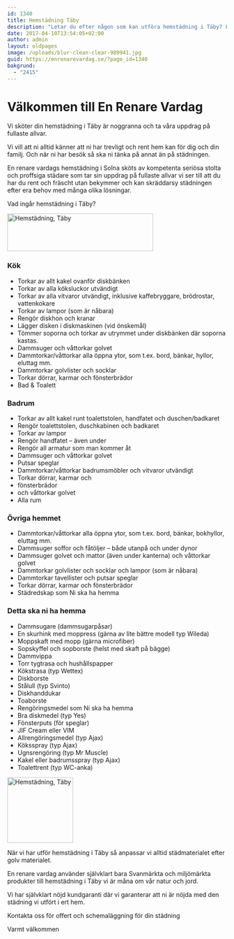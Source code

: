 ```yaml
---
id: 1340
title: Hemstädning Täby
description: "Letar du efter någon som kan utföra hemstädning i Täby? Låt oss göra det åt dig!"
date: 2017-04-10T13:54:05+02:00
author: admin
layout: oldpages
image: /uploads/blur-clean-clear-989941.jpg
guid: https://enrenarevardag.se/?page_id=1340
bakgrund:
  - "2415"
---
```


# Välkommen till En Renare Vardag 

Vi sköter din hemstädning i Täby är noggranna och ta våra uppdrag på fullaste allvar.

Vi vill att ni alltid känner att ni har trevligt och rent hem kan för dig och din familj. Och när ni har besök så ska ni tänka på annat än på städningen.


  En renare vardags hemstädning i Solna sköts av kompetenta seriösa stolta och proffsiga städare som tar sin uppdrag på fullaste allvar vi ser till att du har du rent och fräscht utan bekymmer och kan skräddarsy städningen efter era behov med många olika lösningar.

  Vad ingår hemstädning i Täby?

  <a href="https://enrenarevardag.se/pris/"><img class="alignnone wp-image-1341" src="https://enrenarevardag.se/wp-content/uploads/2017/04/En-Rensare-Pris-768x197-2-300x77.png" alt="Hemstädning, Täby " width="335" height="86" srcset="https://enrenarevardag.se/wp-content/uploads/2017/04/En-Rensare-Pris-768x197-2-300x77.png 300w, https://enrenarevardag.se/wp-content/uploads/2017/04/En-Rensare-Pris-768x197-2.png 768w" sizes="(max-width: 335px) 100vw, 335px" /></a>

### Kök

  * Torkar av allt kakel ovanför diskbänken
  * Torkar av alla köksluckor utvändigt
  * Torkar av alla vitvaror utvändigt, inklusive kaffebryggare, brödrostar, vattenkokare
  * Torkar av lampor (som är nåbara)
  * Rengör diskhon och kranar
  * Lägger disken i diskmaskinen (vid önskemål)
  * Tömmer soporna och torkar av utrymmet under diskbänken där soporna kastas.
  * Dammsuger och våttorkar golvet
  * Dammtorkar/våttorkar alla öppna ytor, som t.ex. bord, bänkar, hyllor, eluttag mm.
  * Dammtorkar golvlister och socklar
  * Torkar dörrar, karmar och fönsterbrädor
  * Bad & Toalett

### Badrum

  * Torkar av allt kakel runt toalettstolen, handfatet och duschen/badkaret
  * Rengör toalettstolen, duschkabinen och badkaret
  * Torkar av lampor
  * Rengör handfatet – även under
  * Rengör all armatur som man kommer åt
  * Dammsuger och våttorkar golvet
  * Putsar speglar
  * Dammtorkar/våttorkar badrumsmöbler och vitvaror utvändigt
  * Torkar dörrar, karmar och
  * fönsterbrädor
  * och våttorkar golvet
  * Alla rum

### Övriga hemmet

  * Dammtorkar/våttorkar alla öppna ytor, som t.ex. bord, bänkar, bokhyllor, eluttag mm.
  * Dammsuger soffor och fåtöljer – både utanpå och under dynor
  * Dammsuger golvet och mattor (även under kanterna) och våttorkar golvet
  * Dammtorkar golvlister och socklar och lampor (som är nåbara)
  * Dammtorkar tavellister och putsar speglar
  * Torkar dörrar, karmar och fönsterbrädor
  * Städredskap som Ni ska ha hemma

### Detta ska ni ha hemma

  * Dammsugare (dammsugarpåsar)
  * En skurhink med moppress (gärna av lite bättre modell typ Wileda)
  * Moppskaft med mopp (gärna microfiber)
  * Sopskyffel och sopborste (helst med skaft på bägge)
  * Dammvippa
  * Torr tygtrasa och hushållspapper
  * Kökstrasa (typ Wettex)
  * Diskborste
  * Stålull (typ Svinto)
  * Diskhanddukar
  * Toaborste
  * Rengöringsmedel som Ni ska ha hemma
  * Bra diskmedel (typ Yes)
  * Fönsterputs (för speglar)
  * JIF Cream eller VIM
  * Allrengöringsmedel (typ Ajax)
  * Köksspray (typ Ajax)
  * Ugnsrengöring (typ Mr Muscle)
  * Kakel eller badrumsspray (typ Ajax)
  * Toalettrent (typ WC-anka)

  <img class="alignnone size-full wp-image-1342" src="https://enrenarevardag.se/wp-content/uploads/2017/04/Flyttstädning-Stockholm-Solna-2.png" alt="Hemstädning, Täby " width="151" height="150" srcset="https://enrenarevardag.se/wp-content/uploads/2017/04/Flyttstädning-Stockholm-Solna-2.png 151w, https://enrenarevardag.se/wp-content/uploads/2017/04/Flyttstädning-Stockholm-Solna-2-150x150.png 150w, https://enrenarevardag.se/wp-content/uploads/2017/04/Flyttstädning-Stockholm-Solna-2-125x125.png 125w" sizes="(max-width: 151px) 100vw, 151px" />

  När vi har utför hemstädning i Täby så anpassar vi alltid städmaterialet efter golv materialet.

  En renare vardag använder självklart bara Svanmärkta och miljömärkta produkter till hemstädning i Täby vi är måna om vår natur och jord.

  Vi har självklart nöjd kundgaranti där vi garanterar att ni är nöjda med den städning vi utfört i ert hem.

  Kontakta oss för offert och schemaläggning för din städning

  Varmt välkommen
